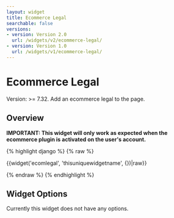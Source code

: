 ```yaml
---
layout: widget
title: Ecommerce Legal
searchable: false
versions:
- version: Version 2.0
  url: /widgets/v2/ecommerce-legal/
- version: Version 1.0
  url: /widgets/v1/ecommerce-legal/
---
```


# Ecommerce Legal

Version: >= 7.32. Add an ecommerce legal to the page.

## Overview

**IMPORTANT: This widget will only work as expected when the ecommerce plugin is activated on the user's account.**

{% highlight django %}
{% raw %}

  {{widget('ecomlegal', 'thisuniquewidgetname', {})|raw}}

{% endraw %}
{% endhighlight %}

## Widget Options

Currently this widget does not have any options.
